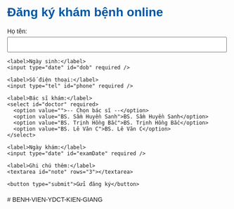 <!DOCTYPE html>
<html lang="vi">
<head>
  <meta charset="UTF-8" />
  <meta name="viewport" content="width=device-width, initial-scale=1.0"/>
  <title>Đăng ký khám bệnh online</title>
  <style>
    body {
      font-family: Arial, sans-serif;
      margin: 40px;
    }
    h1 {
      color: #0057a3;
    }
    form {
      max-width: 500px;
    }
    label {
      display: block;
      margin-top: 15px;
    }
    input, select, textarea {
      width: 100%;
      padding: 8px;
      margin-top: 5px;
    }
    button {
      margin-top: 20px;
      padding: 10px 20px;
      background-color: #0057a3;
      color: white;
      border: none;
      cursor: pointer;
    }
  </style>
</head>
<body>

  <h1>Đăng ký khám bệnh online</h1>

  <form id="registrationForm">
    <label>Họ tên:</label>
    <input type="text" id="name" required />

    <label>Ngày sinh:</label>
    <input type="date" id="dob" required />

    <label>Số điện thoại:</label>
    <input type="tel" id="phone" required />

    <label>Bác sĩ khám:</label>
    <select id="doctor" required>
      <option value="">-- Chọn bác sĩ --</option>
      <option value="BS. Sầm Huyền Sanh">BS. Sầm Huyền Sanh</option>
      <option value="BS. Trịnh Hồng Bắc">BS. Trịnh Hồng Bắc</option>
      <option value="BS. Lê Văn C">BS. Lê Văn C</option>
    </select>

    <label>Ngày khám:</label>
    <input type="date" id="examDate" required />

    <label>Ghi chú thêm:</label>
    <textarea id="note" rows="3"></textarea>

    <button type="submit">Gửi đăng ký</button>
  </form>

  <p id="resultMessage" style="color: green; margin-top: 20px;"></p>

  <script>
    const form = document.getElementById("registrationForm");
    const resultMessage = document.getElementById("resultMessage");

    form.addEventListener("submit", function (e) {
      e.preventDefault();

      const name = document.getElementById("name").value;
      const phone = document.getElementById("phone").value;
      const doctor = document.getElementById("doctor").value;
      const rawDate = new Date(document.getElementById("examDate").value);
      const examDate = rawDate.toLocaleDateString('vi-VN'); // dd/mm/yyyy

      resultMessage.textContent = `✅ Cảm ơn ${name}! Bạn đã đăng ký khám với ${doctor} vào ngày ${examDate}. Chúng tôi sẽ liên hệ với bạn qua số ${phone}.`;

      form.reset();
    });
  </script># BENH-VIEN-YDCT-KIEN-GIANG
